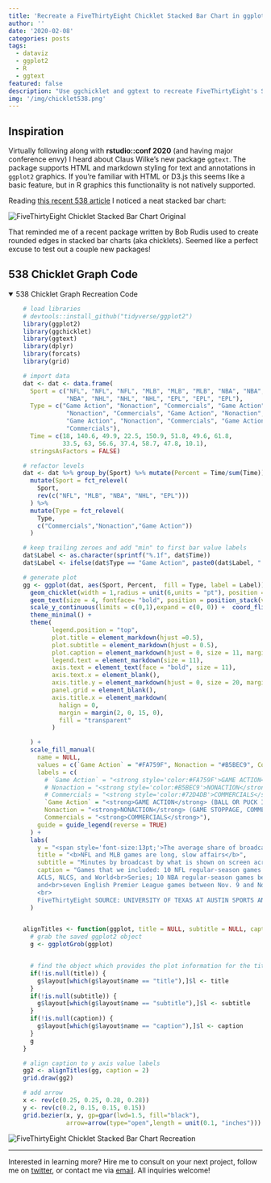 ```yaml
---
title: 'Recreate a FiveThirtyEight Chicklet Stacked Bar Chart in ggplot2'
author: ''
date: '2020-02-08'
categories: posts
tags:
  - dataviz
  - ggplot2
  - R
  - ggtext
featured: false
description: "Use ggchicklet and ggtext to recreate FiveThirtyEight's Stacked Bar Chart in ggplot2"
img: '/img/chicklet538.png'
---
```


## Inspiration

Virtually following along with **rstudio::conf 2020** (and having major
conference envy) I heard about Claus Wilke’s new package `ggtext`. The
package supports HTML and markdown styling for text and annotations in
`ggplot2` graphics. If you’re familiar with HTML or D3.js this seems
like a basic feature, but in R graphics this functionality is not
natively supported.

Reading [this recent 538
article](https://fivethirtyeight.com/features/how-much-football-is-even-in-a-football-broadcast/)
I noticed a neat stacked bar chart:

![FiveThirtyEight Chicklet Stacked Bar Chart Original](/img/orig538.png)

That reminded me of a recent package written by Bob Rudis used to create
rounded edges in stacked bar charts (aka chicklets). Seemed like a
perfect excuse to test out a couple new packages!

## 538 Chicklet Graph Code

<details open>

<summary>538 Chicklet Graph Recreation Code</summary>

```r
    # load libraries
    # devtools::install_github("tidyverse/ggplot2")
    library(ggplot2)
    library(ggchicklet)
    library(ggtext)
    library(dplyr)
    library(forcats)
    library(grid)

    # import data
    dat <- dat <- data.frame(
      Sport = c("NFL", "NFL", "NFL", "MLB", "MLB", "MLB", "NBA", "NBA",
                "NBA", "NHL", "NHL", "NHL", "EPL", "EPL", "EPL"),
      Type = c("Game Action", "Nonaction", "Commercials", "Game Action",
                "Nonaction", "Commercials", "Game Action", "Nonaction", "Commercials",
                "Game Action", "Nonaction", "Commercials", "Game Action", "Nonaction",
                "Commercials"),
      Time = c(18, 140.6, 49.9, 22.5, 150.9, 51.8, 49.6, 61.8,
               33.5, 63, 56.6, 37.4, 58.7, 47.8, 10.1),
      stringsAsFactors = FALSE)

    # refactor levels
    dat <- dat %>% group_by(Sport) %>% mutate(Percent = Time/sum(Time)) %>% ungroup() %>%
      mutate(Sport = fct_relevel(
        Sport,
        rev(c("NFL", "MLB", "NBA", "NHL", "EPL")))
      ) %>%
      mutate(Type = fct_relevel(
        Type,
        c("Commercials","Nonaction","Game Action"))
      )

    # keep trailing zeroes and add "min" to first bar value labels
    dat$Label <- as.character(sprintf("%.1f", dat$Time))
    dat$Label <- ifelse(dat$Type == "Game Action", paste0(dat$Label, " min"), dat$Label)

    # generate plot
    gg <- ggplot(dat, aes(Sport, Percent,  fill = Type, label = Label)) +
      geom_chicklet(width = 1,radius = unit(6,units = "pt"), position = ggplot2::position_stack(reverse = FALSE)) +
      geom_text(size = 4, fontface= "bold", position = position_stack(vjust = 0.5)) +
      scale_y_continuous(limits = c(0,1),expand = c(0, 0)) +  coord_flip() +
      theme_minimal() +
      theme(
            legend.position = "top",
            plot.title = element_markdown(hjust =0.5),
            plot.subtitle = element_markdown(hjust = 0.5),
            plot.caption = element_markdown(hjust = 0, size = 11, margin = unit(c(0, 0, 0, 0), "cm"), color = "#718c9e"),
            legend.text = element_markdown(size = 11),
            axis.text = element_text(face = "bold", size = 11),
            axis.text.x = element_blank(),
            axis.title.y = element_markdown(hjust = 0, size = 20, margin = unit(c(0, 0, 0, 0), "cm"), color = "#718c9e"),
            panel.grid = element_blank(),
            axis.title.x = element_markdown(
              halign = 0,
              margin = margin(2, 0, 15, 0),
              fill = "transparent"
            )

      ) +
      scale_fill_manual(
        name = NULL,
        values = c(`Game Action` = "#FA759F", Nonaction = "#B5BEC9", Commercials = "#72D4DB"),
        labels = c(
          # `Game Action` = "<strong style='color:#FA759F'>GAME ACTION</strong> (BALL OR PUCK IN PLAY)",
          # Nonaction = "<strong style='color:#B5BEC9'>NONACTION</strong> (GAME STOPPAGE, COMMENTARY, ETC.)",
          # Commercials = "<strong style='color:#72D4DB'>COMMERCIALS</strong>")
          `Game Action` = "<strong>GAME ACTION</strong> (BALL OR PUCK IN PLAY)",
          Nonaction = "<strong>NONACTION</strong> (GAME STOPPAGE, COMMENTARY, ETC.)",
          Commercials = "<strong>COMMERCIALS</strong>"),
        guide = guide_legend(reverse = TRUE)
      ) +
      labs(
        y = "<span style='font-size:13pt;'>The average share of broadcast time showing <strong style='color:#FA759F'>GAME ACTION</strong> is highest in<br>the English Premier League - but there is more total action in an average<br>National Hockey League game, which lasts longer.</span>",    x = NULL, fill = NULL,
        title = "<b>NFL and MLB games are long, slow affairs</b>",
        subtitle = "Minutes by broadcast by what is shown on screen across five major men's sports leagues",
        caption = "Games that we included: 10 NFL regular-season games between Nov. 7 amd Nov. 18, 2019. 17 MLB postseason games, including all the games in the 2019
        ACLS, NLCS, and World<br>Series; 10 NBA regular-season games between Nov. 6 and Nov. 15, 2019; 10 NHL regular-season games between Nov. 5 and Nov. 19, 2019, including three overtime games;
        and<br>seven English Premier League games between Nov. 9 and Nov. 23, 2019. NBA game action includes free throws, so the action time exceeds the game time.<br>
        <br>
        FiveThirtyEight SOURCE: UNIVERSITY OF TEXAS AT AUSTIN SPORTS ANALYTICS COURSE"
      )


    alignTitles <- function(ggplot, title = NULL, subtitle = NULL, caption = NULL) {
      # grab the saved ggplot2 object
      g <- ggplotGrob(ggplot)


      # find the object which provides the plot information for the title, subtitle, and caption
      if(!is.null(title)) {
        g$layout[which(g$layout$name == "title"),]$l <- title
      }
      if(!is.null(subtitle)) {
        g$layout[which(g$layout$name == "subtitle"),]$l <- subtitle
      }
      if(!is.null(caption)) {
        g$layout[which(g$layout$name == "caption"),]$l <- caption
      }
      g
    }

    # align caption to y axis value labels
    gg2 <- alignTitles(gg, caption = 2)
    grid.draw(gg2)

    # add arrow
    x <- rev(c(0.25, 0.25, 0.28, 0.28))
    y <- rev(c(0.2, 0.15, 0.15, 0.15))
    grid.bezier(x, y, gp=gpar(lwd=1.5, fill="black"),
                arrow=arrow(type="open",length = unit(0.1, "inches")))
```

</details>

![FiveThirtyEight Chicklet Stacked Bar Chart Recreation](/img/chicklet538.png)

<hr>

Interested in learning more? Hire me to consult on your next project,
follow me on [twitter](https://twitter.com/mikeleeco),
or contact me via [email](mailto:mdlee12@gmail.com). All inquiries
welcome!
